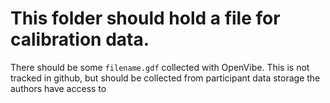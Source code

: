 # This folder should hold a file for calibration data.

There should be some `filename.gdf` collected with OpenVibe.
This is not tracked in github, but should be collected from participant data storage the authors have access to
